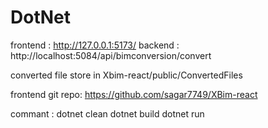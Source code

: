 # DotNet

frontend : http://127.0.0.1:5173/
backend : http://localhost:5084/api/bimconversion/convert

converted file store in Xbim-react/public/ConvertedFiles

frontend git repo: 
https://github.com/sagar7749/XBim-react

commant : 
dotnet clean
dotnet build
dotnet run
